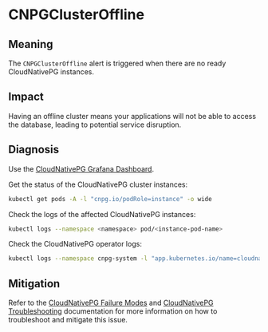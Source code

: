 # CNPGClusterOffline

## Meaning

The `CNPGClusterOffline` alert is triggered when there are no ready CloudNativePG instances.

## Impact

Having an offline cluster means your applications will not be able to access the database, leading to potential service
disruption.

## Diagnosis

Use the [CloudNativePG Grafana Dashboard](https://grafana.com/grafana/dashboards/20417-cloudnativepg/).

Get the status of the CloudNativePG cluster instances:

```bash
kubectl get pods -A -l "cnpg.io/podRole=instance" -o wide
```

Check the logs of the affected CloudNativePG instances:

```bash
kubectl logs --namespace <namespace> pod/<instance-pod-name>
```

Check the CloudNativePG operator logs:

```bash
kubectl logs --namespace cnpg-system -l "app.kubernetes.io/name=cloudnative-pg"
```

## Mitigation

Refer to the [CloudNativePG Failure Modes](https://cloudnative-pg.io/documentation/current/failure_modes/)
and [CloudNativePG Troubleshooting](https://cloudnative-pg.io/documentation/current/troubleshooting/) documentation for
more information on how to troubleshoot and mitigate this issue.
